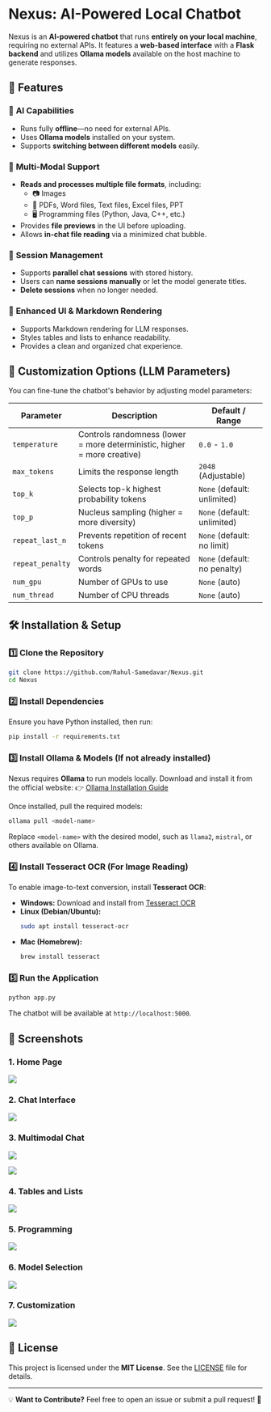 # Nexus: AI-Powered Local Chatbot

Nexus is an **AI-powered chatbot** that runs **entirely on your local machine**, requiring no external APIs. It features a **web-based interface** with a **Flask backend** and utilizes **Ollama models** available on the host machine to generate responses. 

## 🚀 Features

### 🔹 **AI Capabilities**
- Runs fully **offline**—no need for external APIs.
- Uses **Ollama models** installed on your system.
- Supports **switching between different models** easily.

### 🔹 **Multi-Modal Support**
- **Reads and processes multiple file formats**, including:
  - 📷 Images
  - 📄 PDFs, Word files, Text files, Excel files, PPT
  - 🖥️ Programming files (Python, Java, C++, etc.)
- Provides **file previews** in the UI before uploading.
- Allows **in-chat file reading** via a minimized chat bubble.

### 🔹 **Session Management**
- Supports **parallel chat sessions** with stored history.
- Users can **name sessions manually** or let the model generate titles.
- **Delete sessions** when no longer needed.

### 🔹 **Enhanced UI & Markdown Rendering**
- Supports Markdown rendering for LLM responses.
- Styles tables and lists to enhance readability.
- Provides a clean and organized chat experience.

## 🔧 Customization Options (LLM Parameters)
You can fine-tune the chatbot's behavior by adjusting model parameters:

| Parameter       | Description | Default / Range |
|---------------|-------------|----------------|
| `temperature` | Controls randomness (lower = more deterministic, higher = more creative) | `0.0` - `1.0` |
| `max_tokens` | Limits the response length | `2048` (Adjustable) |
| `top_k` | Selects top-k highest probability tokens | `None` (default: unlimited) |
| `top_p` | Nucleus sampling (higher = more diversity) | `None` (default: unlimited) |
| `repeat_last_n` | Prevents repetition of recent tokens | `None` (default: no limit) |
| `repeat_penalty` | Controls penalty for repeated words | `None` (default: no penalty) |
| `num_gpu` | Number of GPUs to use | `None` (auto) |
| `num_thread` | Number of CPU threads | `None` (auto) |

## 🛠 Installation & Setup

### 1️⃣ **Clone the Repository**
```bash
git clone https://github.com/Rahul-Samedavar/Nexus.git
cd Nexus
```

### 2️⃣ **Install Dependencies**
Ensure you have Python installed, then run:
```bash
pip install -r requirements.txt
```

### 3️⃣ **Install Ollama & Models** (If not already installed)
Nexus requires **Ollama** to run models locally. Download and install it from the official website:
👉 [Ollama Installation Guide](https://ollama.com/download)

Once installed, pull the required models:
```bash
ollama pull <model-name>
```
Replace `<model-name>` with the desired model, such as `llama2`, `mistral`, or others available on Ollama.

### 4️⃣ **Install Tesseract OCR** (For Image Reading)
To enable image-to-text conversion, install **Tesseract OCR**:
- **Windows:** Download and install from [Tesseract OCR](https://github.com/UB-Mannheim/tesseract/wiki)
- **Linux (Debian/Ubuntu):**
  ```bash
  sudo apt install tesseract-ocr
  ```
- **Mac (Homebrew):**
  ```bash
  brew install tesseract
  ```

### 5️⃣ **Run the Application**
```bash
python app.py
```
The chatbot will be available at `http://localhost:5000`.

## 📸 Screenshots

### **1. Home Page**
![](Images\home.png)

### **2. Chat Interface**
![](Images\markdown.png)

### **3. Multimodal Chat**
![](Images\files.png)

![](Images\files2.png)

### **4. Tables and Lists**
![](Images\Table.png)

### **5. Programming**
![](Images\coding.png)

### **6. Model Selection**
![](Images\models.png)

### **7. Customization**
![](Images\config.png)



## 📜 License
This project is licensed under the **MIT License**. See the [LICENSE](LICENSE) file for details.

---
💡 **Want to Contribute?** Feel free to open an issue or submit a pull request! 🚀


